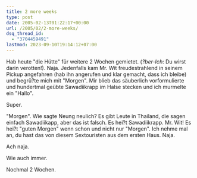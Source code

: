 ```yaml
---
title: 2 more weeks
type: post
date: 2005-02-13T01:22:17+00:00
url: /2005/02/2-more-weeks/
dsq_thread_id:
  - "3704459491"
lastmod: 2023-09-10T19:14:12+07:00
---
```

Hab heute "die Hütte" für weitere 2 Wochen gemietet. (_?ber-Ich_: Du wirst darin verotten!). Naja. Jedenfalls kam Mr. Wit freudestrahlend in seinem Pickup angefahren (hab ihn angerufen und klar gemacht, dass ich bleibe) und begrü?te mich mit "Morgen". Mir blieb das säuberlich vorformulierte und hundertmal geübte Sawadiikrapp im Halse stecken und ich murmelte ein "Hallo".

Super.

"Morgen". Wie sagte Neung neulich? Es gibt Leute in Thailand, die sagen einfach Sawadiikapp, aber das ist falsch. Es hei?t Sawadiikrapp. Mr. Wit! Es hei?t "guten Morgen" wenn schon und nicht nur "Morgen". Ich nehme mal an, du hast das von diesem Sextouristen aus dem ersten Haus. Naja.

Ach naja.

Wie auch immer.

Nochmal 2 Wochen.
